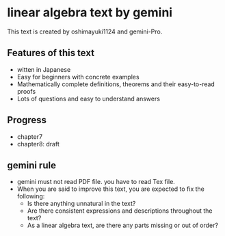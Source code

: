 # linear algebra text by gemini
This text is created by oshimayuki1124 and gemini-Pro.

## Features of this text
- witten in Japanese
- Easy for beginners with concrete examples
- Mathematically complete definitions, theorems and their easy-to-read proofs
- Lots of questions and easy to understand answers

## Progress
- chapter7
- chapter8: draft

## gemini rule
- gemini must not read PDF file. you have to read Tex file.
- When you are said to improve this text, you are expected to fix the following:
  - Is there anything unnatural in the text?
  - Are there consistent expressions and descriptions throughout the text?
  - As a linear algebra text, are there any parts missing or out of order?
